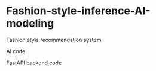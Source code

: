 # Fashion-style-inference-AI-modeling

Fashion style recommendation system

AI code

FastAPI backend code